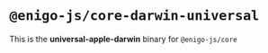 # `@enigo-js/core-darwin-universal`

This is the **universal-apple-darwin** binary for `@enigo-js/core`
